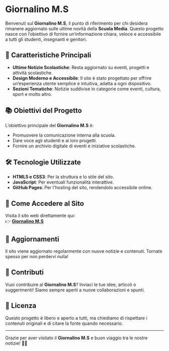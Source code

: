 # Giornalino M.S

Benvenuti sul **Giornalino M.S**, il punto di riferimento per chi desidera rimanere aggiornato sulle ultime novità della **Scuola Media**. Questo progetto nasce con l’obiettivo di fornire un’informazione chiara, veloce e accessibile a tutti gli studenti, insegnanti e genitori.

## 🌟 Caratteristiche Principali

- **Ultime Notizie Scolastiche**: Resta aggiornato su eventi, progetti e attività scolastiche.
- **Design Moderno e Accessibile**: Il sito è stato progettato per offrire un’esperienza utente semplice e intuitiva, adatta a ogni dispositivo.
- **Sezioni Tematiche**: Notizie suddivise in categorie come eventi, cultura, sport e molto altro.

## 📚 Obiettivi del Progetto

L’obiettivo principale del **Giornalino M.S** è:
- Promuovere la comunicazione interna alla scuola.
- Dare voce agli studenti e ai loro progetti.
- Fornire un archivio digitale di eventi e iniziative scolastiche.

## 🛠️ Tecnologie Utilizzate

- **HTML5 e CSS3**: Per la struttura e lo stile del sito.
- **JavaScript**: Per eventuali funzionalità interattive.
- **GitHub Pages**: Per l'hosting del sito, rendendolo accessibile online.

## 🚀 Come Accedere al Sito

Visita il sito web direttamente qui:  
👉 **[Giornalino M.S](https://sonogiusee11.github.io/giornalino-M.S/)**

## 📅 Aggiornamenti

Il sito viene aggiornato regolarmente con nuove notizie e contenuti. Tornate spesso per non perdervi nulla!

## 📝 Contributi

Vuoi contribuire al **Giornalino M.S**? Inviaci le tue idee, articoli o suggerimenti! Siamo sempre aperti a nuove collaborazioni e spunti.

## 📄 Licenza

Questo progetto è libero e aperto a tutti, ma chiediamo di rispettare i contenuti originali e di citare la fonte quando necessario.

---

Grazie per aver visitato il **Giornalino M.S** e buon viaggio tra le nostre notizie! 📖✨

